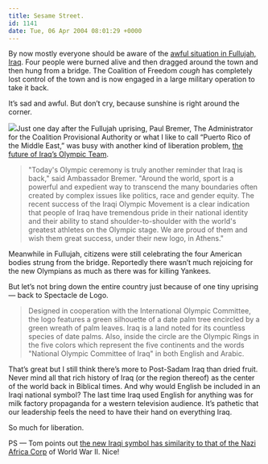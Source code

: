 ```yaml
---
title: Sesame Street.
id: 1141
date: Tue, 06 Apr 2004 08:01:29 +0000
---
```


By now mostly everyone should be aware of the [awful situation in Fullujah, Iraq](http://www.denverpost.com/Stories/0,1413,36%257E27059%257E2053423,00.html). Four people were burned alive and then dragged around the town and then hung from a bridge. The Coalition of Freedom *cough* has completely lost control of the town and is now engaged in a large military operation to take it back.  

It’s sad and awful. But don’t cry, because sunshine is right around the corner.  

![](http://www.airbag.ca/images/iraqolympicssymbols.gif)Just one day after the Fullujah uprising, Paul Bremer, The Administrator for the Coalition Provisional Authority or what I like to call “Puerto Rico of the Middle East,” was busy with another kind of liberation problem, [the future of Iraq’s Olympic Team](http://www.cpa.gov/pressreleases/20040403_olympic.html).

> "Today's Olympic ceremony is truly another reminder that Iraq is back," said Ambassador Bremer. "Around the world, sport is a powerful and expedient way to transcend the many boundaries often created by complex issues like politics, race and gender equity. The recent success of the Iraqi Olympic Movement is a clear indication that people of Iraq have tremendous pride in their national identity and their ability to stand shoulder-to-shoulder with the world's greatest athletes on the Olympic stage. We are proud of them and wish them great success, under their new logo, in Athens."

Meanwhile in Fullujah, citizens were still celebrating the four American bodies strung from the bridge. Reportedly there wasn’t much rejoicing for the new Olympians as much as there was for killing Yankees.  

But let’s not bring down the entire country just because of one tiny uprising — back to Spectacle de Logo.

> Designed in cooperation with the International Olympic Committee, the logo features a green silhouette of a date palm tree encircled by a green wreath of palm leaves. Iraq is a land noted for its countless species of date palms. Also, inside the circle are the Olympic Rings in the five colors which represent the five continents and the words "National Olympic Committee of Iraq" in both English and Arabic.

That’s great but I still think there’s more to Post-Sadam Iraq than dried fruit. Never mind all that rich history of Iraq (or the region thereof) as the center of the world back in Biblical times. And why would English be included in an Iraqi national symbol? The last time Iraq used English for anything was for milk factory propaganda for a western television audience. It’s pathetic that our leadership feels the need to have their hand on everything Iraq.  

So much for liberation.  

<span class="caps">PS</span> — Tom points out [the new Iraqi symbol has similarity to that of the Nazi Africa Corp](http://www.killinggoliath.com/) of World War II. Nice!





